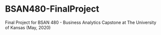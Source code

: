 # BSAN480-FinalProject
Final Project for BSAN 480 - Business Analytics Capstone at The University of Kansas (May, 2020)
